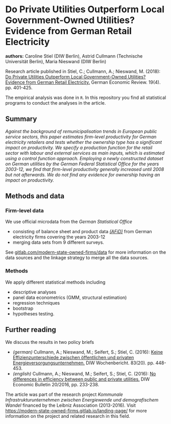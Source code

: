 # Do Private Utilities Outperform Local Government-Owned Utilities? Evidence from German Retail Electricity

**authors:** Caroline Stiel (DIW Berlin), Astrid Cullmann (Technische Universit&auml;t Berlin), Maria Nieswand (DIW Berlin)

Research article published in Stiel, C.; Cullmann, A.; Nieswand, M. (2018): [Do Private Utilities Outperform Local Government-Owned Utilities? Evidence from German Retail Electricity.](https://doi.org/10.1111/geer.12134) German Economic Review. 19(4). pp. 401-425.

The empirical analysis was done in `R`. In this repository you find all statistical programs to conduct the analyses in the article.

## Summary

_Against the background of remunicipalisation trends in European public service sectors, this paper estimates firm-level productivity for German electricity retailers and tests whether the ownership type has a significant impact on productivity. We specify a production function for the retail sector with labour and external services as main inputs, which is estimated using a control function approach. Employing a newly constructed dataset on German utilities by the German Federal Statistical Office for the years 2003-12, we find that firm-level productivity generally increased until 2008 but not afterwards. We do not find any evidence for ownership having an impact on productivity._

## Methods and data

### Firm-level data

 We use official microdata from the _German Statistical Office_

- consisting of balance sheet and product data [_(AFiD)_](https://gitlab.com/modern-state-owned-firms/data/afid-data) from German electricity firms covering the years 2003-12
- merging data sets from 9 different surveys.

See [gitlab.com/modern-state-owned-firms/data](https://gitlab.com/modern-state-owned-firms/data) for more information on the data sources and the linkage strategy to merge all the data sources.

### Methods

We apply different statistical methods including 

- descriptive analyses
- panel data econometrics (GMM, structural estimation)
- regression techniques
- bootstrap
- hypotheses testing.


## Further reading

We discuss the results in two policy briefs

- _(german)_ Cullmann, A.; Nieswand, M.; Seifert, S.; Stiel, C. (2016): [Keine Effizienzunterschiede zwischen &ouml;ffentlichen und privaten Energieversorgungsunternehmen.](https://hdl.handle.net/10419/141295) DIW Wochenbericht. 83(20). pp. 448-453.
- _(english)_ Cullmann, A.; Nieswand, M.; Seifert, S.; Stiel, C. (2016): [No differences in efficiency between public and private utilities.](http://hdl.handle.net/10419/141288) DIW Economic
Bulletin 20/2016, pp. 233-238.

The article was part of the research project _Kommunale Infrastrukturunternehmen zwischen Energiewende und demografischem Wandel_ financed by the Leibniz Association (2013-2016). Visit https://modern-state-owned-firms.gitlab.io/landing-page/ for more information on the project and related research in this field.

